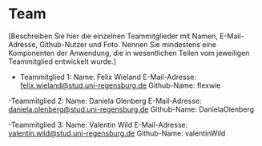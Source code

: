 # Team

[Beschreiben Sie hier die einzelnen Teammitglieder mit Namen, E-Mail-Adresse, Github-Nutzer und Foto. Nennen Sie mindestens eine Komponenten der Anwendung, die in wesentlichen Teilen vom jeweiligen Teammitglied entwickelt wurde.]

- Teammitglied 1: 
   Name: Felix Wieland
   E-Mail-Adresse: felix.wieland@stud.uni-regensburg.de
   Github-Name: flexwie
   
-Teammitglied 2:
  Name: Daniela Olenberg
  E-Mail-Adresse: daniela.olenberg@stud.uni-regensburg.de
  Github-Name: DanielaOlenberg
  
-Teammitglied 3:
  Name: Valentin Wild
  E-Mail-Adresse: valentin.wild@stud.uni-regensburg.de
  Github-Name: valentinWild
